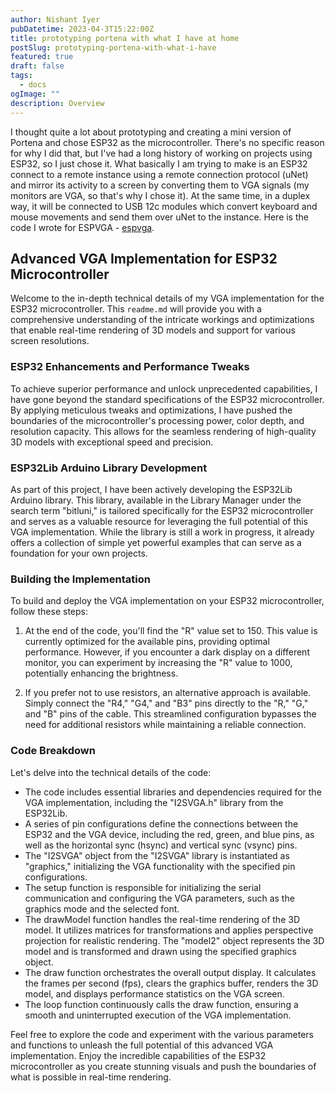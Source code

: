 ```yaml
---
author: Nishant Iyer
pubDatetime: 2023-04-3T15:22:00Z
title: prototyping portena with what I have at home
postSlug: prototyping-portena-with-what-i-have 
featured: true
draft: false
tags:
  - docs
ogImage: ""
description: Overview
---
```


I thought quite a lot about prototyping and creating a mini version of Portena and chose ESP32 as the microcontroller.
There's no specific reason for why I did that, but I've had a long history of working on projects using ESP32, so I just chose it.
What basically I am trying to make is an ESP32 connect to a remote instance using a remote connection protocol (uNet) and mirror its activity to a screen by converting them to VGA signals (my monitors are VGA, so that's why I chose it).
At the same time, in a duplex way, it will be connected to USB 12c modules which convert keyboard and mouse movements and send them over uNet to the instance.
Here is the code I wrote for ESPVGA - [espvga](https://github.com/NishantIyer/espvga).

## Advanced VGA Implementation for ESP32 Microcontroller

Welcome to the in-depth technical details of my VGA implementation for the ESP32 microcontroller. This `readme.md` will provide you with a comprehensive understanding of the intricate workings and optimizations that enable real-time rendering of 3D models and support for various screen resolutions.

### ESP32 Enhancements and Performance Tweaks

To achieve superior performance and unlock unprecedented capabilities, I have gone beyond the standard specifications of the ESP32 microcontroller. By applying meticulous tweaks and optimizations, I have pushed the boundaries of the microcontroller's processing power, color depth, and resolution capacity. This allows for the seamless rendering of high-quality 3D models with exceptional speed and precision.

### ESP32Lib Arduino Library Development

As part of this project, I have been actively developing the ESP32Lib Arduino library. This library, available in the Library Manager under the search term "bitluni," is tailored specifically for the ESP32 microcontroller and serves as a valuable resource for leveraging the full potential of this VGA implementation. While the library is still a work in progress, it already offers a collection of simple yet powerful examples that can serve as a foundation for your own projects.

### Building the Implementation

To build and deploy the VGA implementation on your ESP32 microcontroller, follow these steps:

1. At the end of the code, you'll find the "R" value set to 150. This value is currently optimized for the available pins, providing optimal performance. However, if you encounter a dark display on a different monitor, you can experiment by increasing the "R" value to 1000, potentially enhancing the brightness.

2. If you prefer not to use resistors, an alternative approach is available. Simply connect the "R4," "G4," and "B3" pins directly to the "R," "G," and "B" pins of the cable. This streamlined configuration bypasses the need for additional resistors while maintaining a reliable connection.

### Code Breakdown

Let's delve into the technical details of the code:

- The code includes essential libraries and dependencies required for the VGA implementation, including the "I2SVGA.h" library from the ESP32Lib.
- A series of pin configurations define the connections between the ESP32 and the VGA device, including the red, green, and blue pins, as well as the horizontal sync (hsync) and vertical sync (vsync) pins.
- The "I2SVGA" object from the "I2SVGA" library is instantiated as "graphics," initializing the VGA functionality with the specified pin configurations.
- The setup function is responsible for initializing the serial communication and configuring the VGA parameters, such as the graphics mode and the selected font.
- The drawModel function handles the real-time rendering of the 3D model. It utilizes matrices for transformations and applies perspective projection for realistic rendering. The "model2" object represents the 3D model and is transformed and drawn using the specified graphics object.
- The draw function orchestrates the overall output display. It calculates the frames per second (fps), clears the graphics buffer, renders the 3D model, and displays performance statistics on the VGA screen.
- The loop function continuously calls the draw function, ensuring a smooth and uninterrupted execution of the VGA implementation.

Feel free to explore the code and experiment with the various parameters and functions to unleash the full potential of this advanced VGA implementation. Enjoy the incredible capabilities of the ESP32 microcontroller as you create stunning visuals and push the boundaries of what is possible in real-time rendering.
